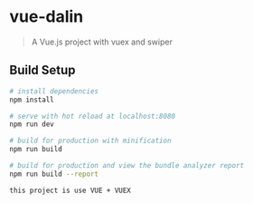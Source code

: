 # vue-dalin

> A Vue.js project with vuex and swiper

## Build Setup

``` bash
# install dependencies
npm install

# serve with hot reload at localhost:8080
npm run dev

# build for production with minification
npm run build

# build for production and view the bundle analyzer report
npm run build --report

this project is use VUE + VUEX

